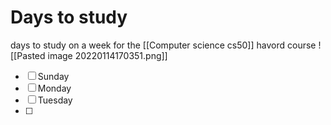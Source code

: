 # Days to study
days to study on a week  for the [[Computer science cs50]] havord course
![[Pasted image 20220114170351.png]]
- [ ] Sunday
- [ ] Monday
- [ ] Tuesday
- [ ] 